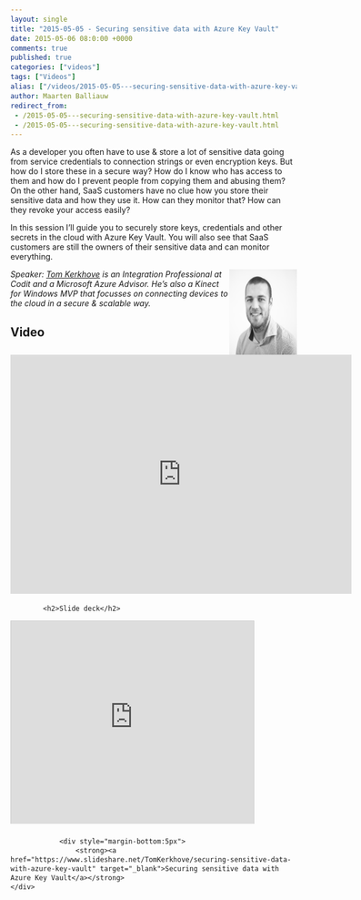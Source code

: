 ```yaml
---
layout: single
title: "2015-05-05 - Securing sensitive data with Azure Key Vault"
date: 2015-05-06 08:0:00 +0000
comments: true
published: true
categories: ["videos"]
tags: ["Videos"]
alias: ["/videos/2015-05-05---securing-sensitive-data-with-azure-key-vault"]
author: Maarten Balliauw
redirect_from:
 - /2015-05-05---securing-sensitive-data-with-azure-key-vault.html
 - /2015-05-05---securing-sensitive-data-with-azure-key-vault.html
---
```


<p>As a developer you often have to use &amp; store a lot of sensitive data going from service credentials to connection strings or even encryption keys. But how do I store these in a secure way? How do I know who has access to them and how do I prevent people from copying them and abusing them? On the other hand, SaaS customers have no clue how you store their sensitive data and how they use it. How can they monitor that? How can they revoke your access easily?</p>
<p>In this session I&rsquo;ll guide you to securely store keys, credentials and other secrets in the cloud with Azure Key Vault. You will also see that SaaS customers are still the owners of their sensitive data and can monitor everything.</p>
<p><em><img width="119" height="150" align="right" alt="" src="/assets/media/speakers/tom-kerkhove.jpg">Speaker:&nbsp;<a href="https://tomkerkhove.ghost.io/">Tom Kerkhove</a>&nbsp;is an Integration Professional at Codit and a Microsoft Azure Advisor. He&rsquo;s also a Kinect for Windows MVP that focusses on connecting devices to the cloud in a secure &amp; scalable way.</em></p>

<h2>Video</h2>
<div>
				
				
				
<iframe width="600" height="420" src="https://www.youtube.com/embed/kg9pbuOGS0s?hd=1" frameborder="0" allowfullscreen=""></iframe>
				
</div>

			<h2>Slide deck</h2>
<div>
					<iframe src="https://www.slideshare.net/slideshow/embed_code/key/rtOPhur3uGzsK8" width="427" height="356" frameborder="0" marginwidth="0" marginheight="0" scrolling="no" style="border:1px solid #CCC;border-width:1px 1px 0;margin-bottom:5px" allowfullscreen="" webkitallowfullscreen="" mozallowfullscreen=""></iframe>
			
				<div style="margin-bottom:5px"> 
					<strong><a href="https://www.slideshare.net/TomKerkhove/securing-sensitive-data-with-azure-key-vault" target="_blank">Securing sensitive data with Azure Key Vault</a></strong>
	</div>
</div>






